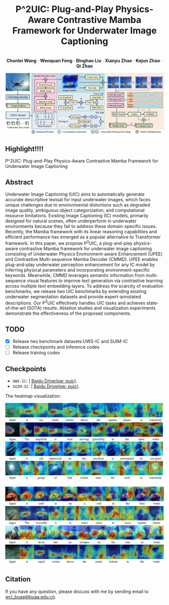 <p align="center">
  <h1 align="center">P^2UIC: Plug-and-Play Physics-Aware Contrastive Mamba Framework for Underwater Image Captioning</h1>
  <p align="center">

<p align="center">
<br />
    <strong>Chunlei Wang</strong></a>
    ·
    <strong>Wenquan Feng</strong></a>
    ·
    <strong>Binghao Liu</strong></a>
    ·
    <strong>Xianyu Zhao</strong></a>    
    ·
    <strong>Kejun Zhao</strong></a>
    ·
    <strong>Qi Zhao</strong></a>
    <br />
 </p>
<p align="center">
  <img src="images/P2UIC.png" width="720">
</p>

## Highlight!!!!
P^2UIC: Plug-and-Play Physics-Aware Contrastive Mamba Framework for Underwater Image Captioning

## Abstract
Underwater Image Captioning (UIC) aims to automatically generate accurate descriptive textual for input underwater images, which faces unique challenges due to environmental distortions such as degraded image quality, ambiguous object categorization, and computational resource limitations. Existing Image Captioning (IC) models, primarily designed for natural scenes, often underperform in underwater environments because they fail to address these domain-specific issues. Recently, the Mamba framework with its linear reasoning capabilities and efficient performance has emerged as a popular alternative to Transformer framework. In this paper, we propose P$^2$UIC, a plug-and-play physics-aware contrastive Mamba framework for underwater image captioning consisting of Underwater Physics Environment-aware Enhancement (UPEE) and Contrastive Multi-sequence Mamba Decoder (CMMD). UPEE enables plug-and-play underwater perception enhancement for any IC model by inferring physical parameters and incorporating environment-specific keywords. Meanwhile, CMMD leverages semantic information from multi-sequence visual features to improve text generation via contrastive learning across multiple text embedding layers. To address the scarcity of evaluation benchmarks, we release two UIC benchmarks by extending existing underwater segmentation datasets and provide expert-annotated descriptions. Our P$^2$UIC effectively handles UIC tasks and achieves state-of-the-art (SOTA) results. Ablation studies and visualization experiments demonstrate the effectiveness of the proposed components.

## TODO
- [x] Release two benchmark datasets:UWS-IC and SUIM-IC
- [ ] Release checkpoints and inference codes
- [ ] Release training codes

## Checkpoints
* `UWS-IC`:  | [Baidu Drive(pw: puic)]().
* `SUIM-IC`:  | [Baidu Drive(pw: puic)]().

The heatmap visualization:

<p align="center">
  <img src="images/vis_1.png" width="540">
</p>
<p align="center">
  <img src="images/vis_2.png" width="540">
</p>

## Citation
If you have any question, please discuss with me by sending email to wcl_buaa@buaa.edu.cn.
